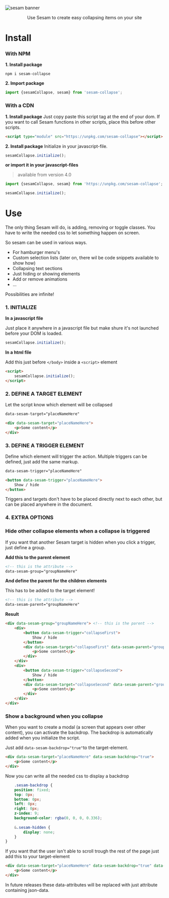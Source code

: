 ![sesam banner](https://res.cloudinary.com/lennertderyck/image/upload/v1585256935/BANNER_SESAM_za3b6v.svg)
<p style="text-align: center;">Use Sesam to create easy collapsing items on your site</p>

# Install
### With NPM

**1. Install package**

```shell
npm i sesam-collapse
```

**2. Import package**

```javascript
import {sesamCollapse, sesam} from 'sesam-collapse';
```

### With a CDN
**1. Install package**
Just copy paste this script tag at the end of your dom. If you want to call Sesam functions in other scripts, place this before other scripts.
```html
<script type="module" src="https://unpkg.com/sesam-collapse"></script>
```
**2. Install package**
Initialize in your javascript-file.
```js
sesamCollapse.initialize();
```

**or import it in your javascript-files**
> available from version 4.0

```js
import {sesamCollapse, sesam} from 'https://unpkg.com/sesam-collapse';

sesamCollapse.initialize();
```

# Use
The only thing Sesam will do, is adding, removing or toggle classes. You have to write the needed css to let something happen on screen.

So sesam can be used in various ways.
- For hamburger menu's
- Custom selection lists (later on, there wil be code snippets available to show how)
- Collapsing text sections
- Just hiding or showing elements
- Add or remove animations
- ...

Possibilities are infinite!

### **1. INITIALIZE**
**In a javascript file**

Just place it anywhere in a javascript file but make shure it's not launched before your DOM is loaded.

```javascript
sesamCollapse.initialize();
```

**In a html file**

Add this just before `</body>` inside a `<script>` element

```html
<script>
    sesamCollapse.initialize();
</script>
```

### **2. DEFINE A TARGET ELEMENT** 
Let the script know which element will be collapsed

```html
data-sesam-target="placeNameHere"
```

```html
<div data-sesam-target="placeNameHere">
    <p>Some content</p>
</div>
```

### **3. DEFINE A TRIGGER ELEMENT** 
Define which element will trigger the action. Multiple triggers can be defined, just add the same markup.

```html
data-sesam-trigger="placeNameHere"
```

```html
<button data-sesam-trigger="placeNameHere">
    Show / hide
</button>
```

Triggers and targets don't have to be placed directly next to each other, but can be placed anywhere in the document.

### **4. EXTRA OPTIONS**
### Hide other collapse elements when a collapse is triggered
If you want that another Sesam target is hidden when you click a trigger, just define a group.

**Add this to the parent element**

```html
<!-- this is the attribute -->
data-sesam-group="groupNameHere"
```

**And define the parent for the children elements**

This has to be added to the target element!

```html
<!-- this is the attribute -->
data-sesam-parent="groupNameHere"
```
**Result**

```html
<div data-sesam-group="groupNameHere"> <!-- this is the parent -->
    <div>
        <button data-sesam-trigger="collapseFirst">
            Show / hide
        </button>
        <div data-sesam-target="collapseFirst" data-sesam-parent="groupNameHere"> <!-- data-sesam-parent should be the name of their parent -->
            <p>Some content</p>
        </div>
    </div>
    <div>
        <button data-sesam-trigger="collapseSecond">
            Show / hide
        </button>
        <div data-sesam-target="collapseSecond" data-sesam-parent="groupNameHere">
            <p>Some content</p>
        </div>
    </div>
</div>
```
### Show a background when you collapse
When you want to create a modal (a screen that appears over other content), you can activate the backdrop.
The backdrop is automatically added when you initialize the script.

Just add ```data-sesam-backdrop="true"```to the target-element.
```html
<div data-sesam-target="placeNameHere" data-sesam-backdrop="true">
    <p>Some content</p>
</div>
```

Now you can write all the needed css to display a backdrop
```scss
    .sesam-backdrop {
    position: fixed;
    top: 0px;
    bottom: 0px;
    left: 0px;
    right: 0px;
    z-index: 9;
    background-color: rgba(0, 0, 0, 0.336);
    
    &.sesam-hidden {
        display: none;
    }
}
```

If you want that the user isn't able to scroll trough the rest of the page just add this to your target-element
```html
<div data-sesam-target="placeNameHere" data-sesam-backdrop="true" data-sesam-scrollblock="true">
    <p>Some content</p>
</div>
```

In future releases these data-attributes will be replaced with just attribute containing json-data.

<!-- [I'll npm](#install-npm)
[I'll use a <link> (CDN)](#install-cdn) -->
